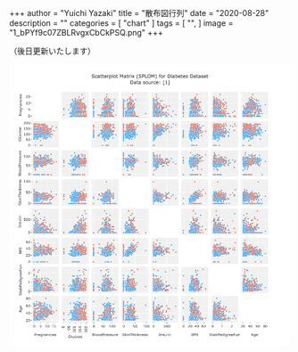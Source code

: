 +++
author = "Yuichi Yazaki"
title = "散布図行列"
date = "2020-08-28"
description = ""
categories = [
    "chart"
]
tags = [
    "",
]
image = "1_bPYf9c07ZBLRvgxCbCkPSQ.png"
+++

（後日更新いたします）

<!--more-->

![](1_bPYf9c07ZBLRvgxCbCkPSQ.png)